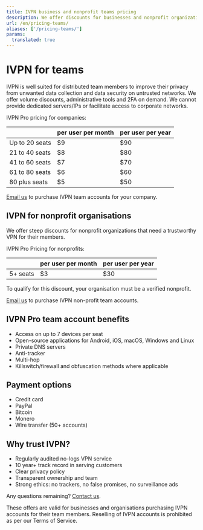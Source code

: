 ```yaml
---
title: IVPN business and nonprofit teams pricing
description: We offer discounts for businesses and nonprofit organizations that need a trustworthy VPN for their teams.
url: /en/pricing-teams/
aliases: ['/pricing-teams/']
params:
  translated: true
---
```

# IVPN for teams

IVPN is well suited for distributed team members to improve their privacy from unwanted data collection and data security on untrusted networks. We offer volume discounts, administrative tools and 2FA on demand. We cannot provide dedicated servers/IPs or facilitate access to corporate networks.

IVPN Pro pricing for companies:

<div class="price-box">
<table>
<thead>
<tr>
<th></th>
<th>per user per month</th>
<th>per user per year</th>
</tr>
</thead>
<tbody>
<tr>
<td>Up to 20 seats</td>
<td>$9</td>
<td>$90</td>
</tr>
<tr>
<td>21 to 40 seats</td>
<td>$8</td>
<td>$80</td>
</tr>
<tr>
<td>41 to 60 seats</td>
<td>$7</td>
<td>$70</td>
</tr>
<tr>
<td>61 to 80 seats</td>
<td>$6</td>
<td>$60</td>
</tr>
<tr>
<td>80 plus seats</td>
<td>$5</td>
<td>$50</td>
</tr>
</tbody>
</table>
</div>

[Email us](mailto:team-support@ivpn.net) to purchase IVPN team accounts for your company.

## IVPN for nonprofit organisations

We offer steep discounts for nonprofit organizations that need a trustworthy VPN for their members.

IVPN Pro Pricing for nonprofits:

<div class="price-box">
<table>
<thead>
<tr>
<th></th>
<th>per user per month</th>
<th>per user per year</th>
</tr>
</thead>
<tbody>
<tr>
<td>5+ seats</td>
<td>$3</td>
<td>$30</td>
</tr>
</tbody>
</table>
</div>

To qualify for this discount, your organisation must be a verified nonprofit.

[Email us](mailto:team-support@ivpn.net) to purchase IVPN non-profit team accounts.

## IVPN Pro team account benefits

* Access on up to 7 devices per seat
* Open-source applications for Android, iOS, macOS, Windows and Linux
* Private DNS servers
* Anti-tracker
* Multi-hop
* Killswitch/firewall and obfuscation methods where applicable

## Payment options

* Credit card
* PayPal
* Bitcoin
* Monero
* Wire transfer (50+ accounts)

## Why trust IVPN?

* Regularly audited no-logs VPN service
* 10 year+ track record in serving customers
* Clear privacy policy
* Transparent ownership and team
* Strong ethics: no trackers, no false promises, no surveillance ads

Any questions remaining? [Contact us](mailto:team-support@ivpn.net).

These offers are valid for businesses and organisations purchasing IVPN accounts for their team members. Reselling of IVPN accounts is prohibited as per our Terms of Service. 

